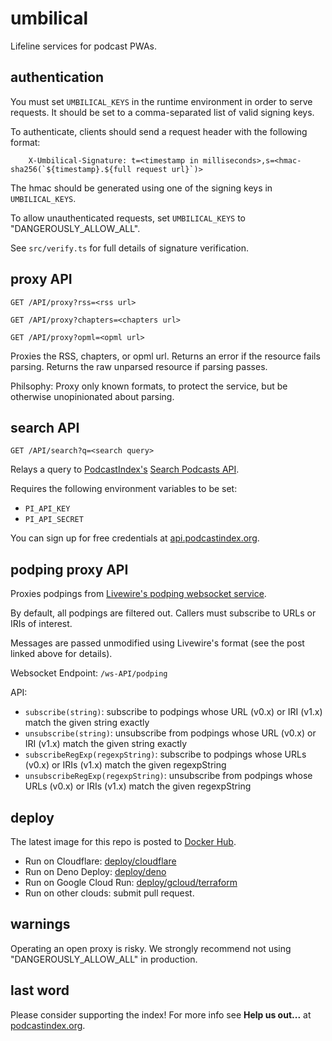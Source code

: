 # umbilical

Lifeline services for podcast PWAs.

## authentication

You must set `UMBILICAL_KEYS` in the runtime environment in order to serve
requests. It should be set to a comma-separated list of valid signing keys.

To authenticate, clients should send a request header with the following format:

```
    X-Umbilical-Signature: t=<timestamp in milliseconds>,s=<hmac-sha256(`${timestamp}.${full request url}`)>
```

The hmac should be generated using one of the signing keys in `UMBILICAL_KEYS`.

To allow unauthenticated requests, set `UMBILICAL_KEYS` to "DANGEROUSLY_ALLOW_ALL".

See `src/verify.ts` for full details of signature verification.

## proxy API

`GET /API/proxy?rss=<rss url>`

`GET /API/proxy?chapters=<chapters url>`

`GET /API/proxy?opml=<opml url>`

Proxies the RSS, chapters, or opml url. Returns an error if the resource fails parsing. Returns the raw unparsed resource if parsing passes.

Philsophy: Proxy only known formats, to protect the service, but be otherwise unopinionated about parsing.

## search API

`GET /API/search?q=<search query>`

Relays a query to [PodcastIndex's](https://podcastindex.org/) [Search Podcasts API](https://podcastindex-org.github.io/docs-api/#get-/search/byterm).

Requires the following environment variables to be set:

- `PI_API_KEY`
- `PI_API_SECRET`

You can sign up for free credentials at [api.podcastindex.org](https://api.podcastindex.org/).

## podping proxy API

Proxies podpings from [Livewire's podping websocket service](https://livewire.io/podping-via-websockets/).

By default, all podpings are filtered out. Callers must subscribe to URLs or IRIs of interest.

Messages are passed unmodified using Livewire's format (see the post linked above for details).

Websocket Endpoint: `/ws-API/podping`

API:

- `subscribe(string)`: subscribe to podpings whose URL (v0.x) or IRI (v1.x) match the given string exactly
- `unsubscribe(string)`: unsubscribe from podpings whose URL (v0.x) or IRI (v1.x) match the given string exactly
- `subscribeRegExp(regexpString)`: subscribe to podpings whose URLs (v0.x) or IRIs (v1.x) match the given regexpString
- `unsubscribeRegExp(regexpString)`: unsubscribe from podpings whose URLs (v0.x) or IRIs (v1.x) match the given regexpString

## deploy

The latest image for this repo is posted to [Docker Hub](https://hub.docker.com/r/aegrumet/umbilical/tags).

- Run on Cloudflare: [deploy/cloudflare](deploy/cloudflare)
- Run on Deno Deploy: [deploy/deno](deploy/deno)
- Run on Google Cloud Run: [deploy/gcloud/terraform](deploy/gcloud/terraform)
- Run on other clouds: submit pull request.

## warnings

Operating an open proxy is risky. We strongly recommend not using "DANGEROUSLY_ALLOW_ALL" in production.

## last word

Please consider supporting the index! For more info see **Help us out...** at [podcastindex.org](https://podcastindex.org).
